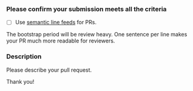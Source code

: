 ### Please confirm your submission meets all the criteria

- [ ] Use [semantic line feeds](https://rhodesmill.org/brandon/2012/one-sentence-per-line/) for PRs. 

The bootstrap period will be review heavy.
One sentence per line makes your PR much more readable for reviewers.

### Description
Please describe your pull request.

Thank you!

